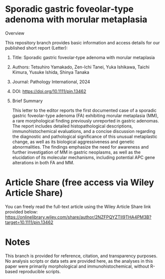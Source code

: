 # Sporadic gastric foveolar‐type adenoma with morular metaplasia
Overview

This repository branch provides basic information and access details for our published short report (Letter):

1) Title: Sporadic gastric foveolar‐type adenoma with morular metaplasia
2) Authors: Tetsuhiro Yamakado, Zen-Ichi Tanei, Yuka Ishikawa, Taichi Kimura, Yusuke Ishida, Shinya Tanaka
3) Journal: Pathology International, 2024
4) DOI: https://doi.org/10.1111/pin.13462
5) Brief Summary

     This letter to the editor reports the first documented case of a sporadic gastric foveolar-type adenoma (FA) exhibiting morular metaplasia (MM), a rare morphological finding previously unreported in gastric adenomas. The report includes detailed histopathological descriptions, immunohistochemical evaluations, and a concise discussion regarding the diagnostic and pathological significance of this unusual metaplastic change, as well as its biological aggressiveness and genetic abnormalities. The findings emphasize the need for awareness and further investigation of MM in gastric neoplasms, as well as the elucidation of its molecular mechanisms, including potential APC gene alterations in both FA and MM.


# Article Share (free access via Wiley Article Share)
You can freely read the full-text article using the Wiley Article Share link provided below:
  https://onlinelibrary.wiley.com/share/author/2NZFPQYZTII9THA4PM3B?target=10.1111/pin.13462
  
# Notes
This branch is provided for reference, citation, and transparency purposes.
No analysis scripts or data sets are provided here, as the analyses in this paper were primarily morphological and immunohistochemical, without R-based reproducible scripts.
